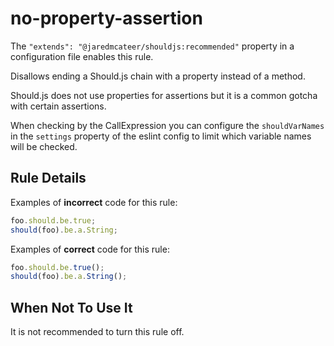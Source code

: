 # no-property-assertion

The `"extends": "@jaredmcateer/shouldjs:recommended"` property in a configuration file enables this rule.

Disallows ending a Should.js chain with a property instead of a method.

Should.js does not use properties for assertions but it is a common gotcha with certain assertions.

When checking by the CallExpression you can configure the `shouldVarNames` in the `settings` property of the eslint config to limit which variable names will be checked.

## Rule Details

Examples of **incorrect** code for this rule:

```js
foo.should.be.true;
should(foo).be.a.String;
```

Examples of **correct** code for this rule:

```js
foo.should.be.true();
should(foo).be.a.String();
```

## When Not To Use It

It is not recommended to turn this rule off.

